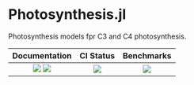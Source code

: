 # Photosynthesis.jl

Photosynthesis models fpr C3 and C4 photosynthesis.

| Documentation                                   | CI Status             | Benchmarks            |
|:-----------------------------------------------:|:---------------------:|:---------------------:|
| [![][dev-img]][dev-url] [![][rel-img]][rel-url] | [![][ci-img]][ci-url] | [![][bm-img]][bm-url] |

[dev-img]: https://img.shields.io/badge/docs-dev-blue.svg
[dev-url]: https://Yujie-W.github.io/Photosynthesis.jl/dev/

[rel-img]: https://img.shields.io/badge/docs-stable-blue.svg
[rel-url]: https://Yujie-W.github.io/Photosynthesis.jl/stable/

[ci-img]: https://github.com/Yujie-W/Photosynthesis.jl/workflows/JuliaStable/badge.svg?branch=master
[ci-url]: https://github.com/Yujie-W/Photosynthesis.jl/actions?query=branch%3A"master"++workflow%3A"JuliaStable"

[bm-img]: https://github.com/Yujie-W/Photosynthesis.jl/workflows/Benchmarks/badge.svg?branch=master
[bm-url]: https://github.com/Yujie-W/Photosynthesis.jl/actions?query=branch%3A"master"++workflow%3A"Benchmarks"
